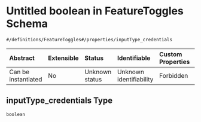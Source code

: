 # Untitled boolean in FeatureToggles Schema

```txt
#/definitions/FeatureToggles#/properties/inputType_credentials
```



| Abstract            | Extensible | Status         | Identifiable            | Custom Properties | Additional Properties | Access Restrictions | Defined In                                                                                                |
| :------------------ | :--------- | :------------- | :---------------------- | :---------------- | :-------------------- | :------------------ | :-------------------------------------------------------------------------------------------------------- |
| Can be instantiated | No         | Unknown status | Unknown identifiability | Forbidden         | Allowed               | none                | [schema.featureToggles.schema.json\*](../../out/schema.featureToggles.schema.json "open original schema") |

## inputType\_credentials Type

`boolean`
